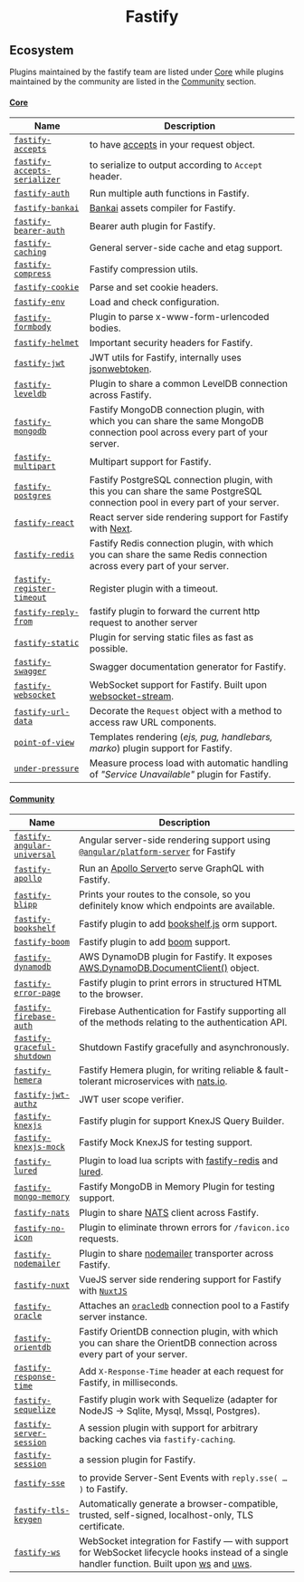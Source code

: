 <h1 align="center">Fastify</h1>

## Ecosystem
Plugins maintained by the fastify team are listed under [Core](#core) while plugins maintained by the community are listed in the [Community](#community) section.

#### [Core](#core)
| Name  | Description |
| ------------- | ------------- |
| [`fastify-accepts`](https://github.com/fastify/fastify-accepts) | to have [accepts](https://www.npmjs.com/package/accepts) in your request object. |
| [`fastify-accepts-serializer`](https://github.com/fastify/fastify-accepts-serializer) | to serialize to output according to `Accept` header. |
| [`fastify-auth`](https://github.com/fastify/fastify-auth) | Run multiple auth functions in Fastify. |
| [`fastify-bankai`](https://github.com/fastify/fastify-bankai) | [Bankai](https://github.com/yoshuawuyts/bankai) assets compiler for Fastify. |
| [`fastify-bearer-auth`](https://github.com/fastify/fastify-bearer-auth) | Bearer auth plugin for Fastify. |
| [`fastify-caching`](https://github.com/fastify/fastify-caching) | General server-side cache and etag support. |
| [`fastify-compress`](https://github.com/fastify/fastify-compress) | Fastify compression utils. |
| [`fastify-cookie`](https://github.com/fastify/fastify-cookie) | Parse and set cookie headers. |
| [`fastify-env`](https://github.com/fastify/fastify-env) | Load and check configuration. |
| [`fastify-formbody`](https://github.com/fastify/fastify-formbody) | Plugin to parse x-www-form-urlencoded bodies. |
| [`fastify-helmet`](https://github.com/fastify/fastify-helmet) | Important security headers for Fastify. |
| [`fastify-jwt`](https://github.com/fastify/fastify-jwt) | JWT utils for Fastify, internally uses [jsonwebtoken](https://github.com/auth0/node-jsonwebtoken). |
| [`fastify-leveldb`](https://github.com/fastify/fastify-leveldb) | Plugin to share a common LevelDB connection across Fastify. |
| [`fastify-mongodb`](https://github.com/fastify/fastify-mongodb) | Fastify MongoDB connection plugin, with which you can share the same MongoDB connection pool across every part of your server. |
| [`fastify-multipart`](https://github.com/fastify/fastify-multipart) | Multipart support for Fastify. |
| [`fastify-postgres`](https://github.com/fastify/fastify-postgres) | Fastify PostgreSQL connection plugin, with this you can share the same PostgreSQL connection pool in every part of your server. |
| [`fastify-react`](https://github.com/fastify/fastify-react) | React server side rendering support for Fastify with [Next](https://github.com/zeit/next.js/). |
| [`fastify-redis`](https://github.com/fastify/fastify-redis) | Fastify Redis connection plugin, with which you can share the same Redis connection across every part of your server. |
| [`fastify-register-timeout`](https://github.com/fastify/fastify-register-timeout) | Register plugin with a timeout. |
| [`fastify-reply-from`](https://github.com/fastify/fastify-reply-from) | fastify plugin to forward the current http request to another server |
| [`fastify-static`](https://github.com/fastify/fastify-static) | Plugin for serving static files as fast as possible. |
| [`fastify-swagger`](https://github.com/fastify/fastify-swagger) | Swagger documentation generator for Fastify. |
| [`fastify-websocket`](https://github.com/fastify/fastify-websocket) | WebSocket support for Fastify. Built upon [websocket-stream](https://github.com/maxogden/websocket-stream). |
| [`fastify-url-data`](https://github.com/fastify/fastify-url-data) | Decorate the `Request` object with a method to access raw URL components. |
| [`point-of-view`](https://github.com/fastify/point-of-view) | Templates rendering (*ejs, pug, handlebars, marko*) plugin support for Fastify. |
| [`under-pressure`](https://github.com/fastify/under-pressure) | Measure process load with automatic handling of *"Service Unavailable"* plugin for Fastify. |

#### [Community](#community)
| Name  | Description |
| ------------- | ------------- |
| [`fastify-angular-universal`](https://github.com/exequiel09/fastify-angular-universal) | Angular server-side rendering support using [`@angular/platform-server`](https://github.com/angular/angular/tree/master/packages/platform-server) for Fastify |
| [`fastify-apollo`](https://github.com/coopnd/fastify-apollo) | Run an [Apollo Server](https://github.com/apollographql/apollo-server)to serve GraphQL with Fastify. |
| [`fastify-blipp`](https://github.com/PavelPolyakov/fastify-blipp) | Prints your routes to the console, so you definitely know which endpoints are available. |
| [`fastify-bookshelf`](https://github.com/butlerx/fastify-bookshelfjs) | Fastify plugin to add [bookshelf.js](http://bookshelfjs.org/) orm support. |
| [`fastify-boom`](https://github.com/jeromemacias/fastify-boom) | Fastify plugin to add [boom](https://github.com/hapijs/boom) support. |
| [`fastify-dynamodb`](https://github.com/matrus2/fastify-dynamodb) | AWS DynamoDB plugin for Fastify. It exposes [AWS.DynamoDB.DocumentClient()](https://docs.aws.amazon.com/AWSJavaScriptSDK/latest/AWS/DynamoDB/DocumentClient.html) object. |
| [`fastify-error-page`](https://github.com/hemerajs/fastify-error-page) | Fastify plugin to print errors in structured HTML to the browser. |
| [`fastify-firebase-auth`](https://github.com/oxsav/fastify-firebase-auth) | Firebase Authentication for Fastify supporting all of the methods relating to the authentication API. |
| [`fastify-graceful-shutdown`](https://github.com/hemerajs/fastify-graceful-shutdown) | Shutdown Fastify gracefully and asynchronously. |
| [`fastify-hemera`](https://github.com/hemerajs/fastify-hemera) | Fastify Hemera plugin, for writing reliable & fault-tolerant microservices with [nats.io](https://nats.io/). |
| [`fastify-jwt-authz`](https://github.com/Ethan-Arrowood/fastify-jwt-authz) | JWT user scope verifier. |
| [`fastify-knexjs`](https://github.com/chapuletta/fastify-knexjs) | Fastify plugin for support KnexJS Query Builder. |
| [`fastify-knexjs-mock`](https://github.com/chapuletta/fastify-knexjs-mock) | Fastify Mock KnexJS for testing support. |
| [`fastify-lured`](https://github.com/lependu/fastify-lured) | Plugin to load lua scripts with [fastify-redis](https://github.com/fastify/fastify-redis) and [lured](https://github.com/enobufs/lured). |
| [`fastify-mongo-memory`](https://github.com/chapuletta/fastify-mongo-memory) | Fastify MongoDB in Memory Plugin for testing support. |
| [`fastify-nats`](https://github.com/mahmed8003/fastify-nats) | Plugin to share [NATS](http://nats.io) client across Fastify. |
| [`fastify-no-icon`](https://github.com/jsumners/fastify-no-icon) | Plugin to eliminate thrown errors for `/favicon.ico` requests. |
| [`fastify-nodemailer`](https://github.com/lependu/fastify-nodemailer) | Plugin to share [nodemailer](http://nodemailer.com) transporter across Fastify. |
| [`fastify-nuxt`](https://github.com/lyquocnam/fastify-nuxt) | VueJS server side rendering support for Fastify with [`NuxtJS`](https://nuxtjs.org/) |
| [`fastify-oracle`](https://github.com/jsumners/fastify-oracle) | Attaches an [`oracledb`](https://github.com/oracle/node-oracledb) connection pool to a Fastify server instance. |
| [`fastify-orientdb`](https://github.com/mahmed8003/fastify-orientdb) | Fastify OrientDB connection plugin, with which you can share the OrientDB connection across every part of your server. |
| [`fastify-response-time`](https://github.com/lolo32/fastify-response-time) | Add `X-Response-Time` header at each request for Fastify, in milliseconds. |
| [`fastify-sequelize`](https://github.com/lyquocnam/fastify-sequelize) | Fastify plugin work with Sequelize (adapter for NodeJS -> Sqlite, Mysql, Mssql, Postgres). |
| [`fastify-server-session`](https://github.com/jsumners/fastify-server-session) | A session plugin with support for arbitrary backing caches via `fastify-caching`. |
| [`fastify-session`](https://github.com/SerayaEryn/fastify-session) | a session plugin for Fastify. |
| [`fastify-sse`](https://github.com/lolo32/fastify-sse) | to provide Server-Sent Events with `reply.sse( … )` to Fastify. |
| [`fastify-tls-keygen`](https://gitlab.com/sebdeckers/fastify-tls-keygen) | Automatically generate a browser-compatible, trusted, self-signed, localhost-only, TLS certificate. |
| [`fastify-ws`](https://github.com/gj/fastify-ws) | WebSocket integration for Fastify — with support for WebSocket lifecycle hooks instead of a single handler function. Built upon [ws](https://github.com/websockets/ws) and [uws](https://github.com/uNetworking/bindings/tree/master/nodejs). |
